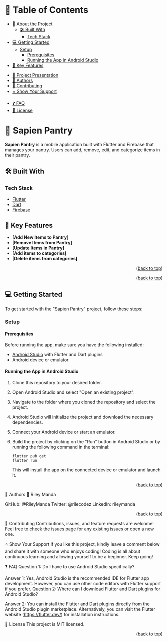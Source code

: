 <a name="readme-top"></a>

# 📗 Table of Contents

- [📖 About the Project](#about-project)
  - [🛠 Built With](#built-with)
    - [Tech Stack](#tech-stack)
- [💻 Getting Started](#getting-started)
  - [Setup](#setup)
    - [Prerequisites](#prerequisites)
    - [Running the App in Android Studio](#running-the-app-in-android-studio)
- [🔑 Key Features](#key-features)
<!-- - [🛢 Live Demo](#live-demo) -->
- [🎥 Project Presentation](#project-presentation)
- [👥 Authors](#authors)
- [🤝 Contributing](#contributing)
- [⭐️ Show Your Support](#support)
<!-- - [🙏 Acknowledgements](#acknowledgements) -->
- [❓ FAQ](#faq)
- [📝 License](#license)

# 📖 Sapien Pantry <a name="Sapien Pantry"></a>

**Sapien Pantry** is a mobile application built with Flutter and Firebase that manages your pantry. Users can add, remove, edit, and categorize items in their pantry.

## 🛠 Built With <a name="built-with"></a>

### Tech Stack <a name="tech-stack"></a>

- [Flutter](https://flutter.dev/)
- [Dart](https://dart.dev/)
- [Firebase](https://firebase.google.com/)

<!-- Key Features -->

## 🔑 Key Features <a name="key-features"></a>

- **[Add New Items to Pantry]**
- **[Remove Items from Pantry]**
- **[Update Items in Pantry]**
- **[Add items to categories]**
- **[Delete items from categories]**

<p align="right">(<a href="#readme-top">back to top</a>)</p>

<!-- Live Demo -->

<!-- ## 🛢 Live Demo <a name="live-demo"></a>

- [Live Demo Link](https://rileymanda.github.io/Sapien-Pantry/) -->

<!-- Project Presentation -->
<!-- 
## 🎥 Project Presentation <a name="project-presentation"></a>

- [Project Presentation](https://www.loom.com/share/e96865e13e3b4e0883dc48cd1c7e7d62) -->

<p align="right">(<a href="#readme-top">back to top</a>)</p>

<!-- Getting Started -->

## 💻 Getting Started <a name="getting-started"></a>

To get started with the "Sapien Pantry" project, follow these steps:

### Setup <a name="setup"></a>

#### Prerequisites <a name="prerequisites"></a>

Before running the app, make sure you have the following installed:

- [Android Studio](https://developer.android.com/studio) with Flutter and Dart plugins
- Android device or emulator

#### Running the App in Android Studio <a name="running-the-app-in-android-studio"></a>

1. Clone this repository to your desired folder.

2. Open Android Studio and select "Open an existing project".

3. Navigate to the folder where you cloned the repository and select the project.

4. Android Studio will initialize the project and download the necessary dependencies.

5. Connect your Android device or start an emulator.

6. Build the project by clicking on the "Run" button in Android Studio or by running the following command in the terminal:

   ```shell
   flutter pub get
   flutter run
    ```

    This will install the app on the connected device or emulator and launch it.

<p align="right">(<a href="#readme-top">back to top</a>)</p>
<!-- Authors -->
👥 Authors <a name="authors"></a>
👤 Riley Manda

GitHub: @RileyManda
Twitter: @rilecodez
LinkedIn: rileymanda

<p align="right">(<a href="#readme-top">back to top</a>)</p>
<!-- Contributing -->
🤝 Contributing <a name="contributing"></a>
Contributions, issues, and feature requests are welcome! Feel free to check the issues page for any existing issues or open a new one.

<!-- Support -->
⭐️ Show Your Support <a name="support"></a>
If you like this project, kindly leave a comment below and share it with someone who enjoys coding! Coding is all about continuous learning and allowing yourself to be a beginner. Keep going!

<!-- Acknowledgements -->
<!-- 🙏 Acknowledgements <a name="acknowledgements"></a>
I'm grateful to Microverse for giving me this opportunity to grow into my full potential through continuous learning and practical challenges. I would also like to thank my pair coding partners for their valuable contributions. -->

<!-- FAQ -->
❓ FAQ <a name="faq"></a>
Question 1: Do I have to use Android Studio specifically?

Answer 1: Yes, Android Studio is the recommended IDE for Flutter app development. However, you can use other code editors with Flutter support if you prefer.
Question 2: Where can I download Flutter and Dart plugins for Android Studio?

Answer 2: You can install the Flutter and Dart plugins directly from the Android Studio plugin marketplace. Alternatively, you can visit the Flutter website (https://flutter.dev/) for installation instructions.
<!-- License -->
📝 License <a name="license"></a>
This project is MIT licensed.

<p align="right">(<a href="#readme-top">back to top</a>)</p>

